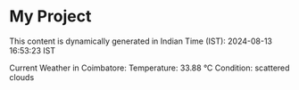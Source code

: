 # My Project

This content is dynamically generated in Indian Time (IST): 2024-08-13 16:53:23 IST


Current Weather in Coimbatore:
Temperature: 33.88 °C
Condition: scattered clouds
